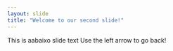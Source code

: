 ```yaml
---
layout: slide
title: "Welcome to our second slide!"
---
```

This is aabaixo slide text
Use the left arrow to go back!